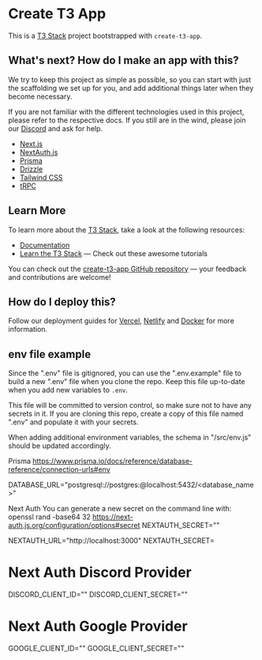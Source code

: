 # Create T3 App

This is a [T3 Stack](https://create.t3.gg/) project bootstrapped with `create-t3-app`.

## What's next? How do I make an app with this?

We try to keep this project as simple as possible, so you can start with just the scaffolding we set up for you, and add additional things later when they become necessary.

If you are not familiar with the different technologies used in this project, please refer to the respective docs. If you still are in the wind, please join our [Discord](https://t3.gg/discord) and ask for help.

- [Next.js](https://nextjs.org)
- [NextAuth.js](https://next-auth.js.org)
- [Prisma](https://prisma.io)
- [Drizzle](https://orm.drizzle.team)
- [Tailwind CSS](https://tailwindcss.com)
- [tRPC](https://trpc.io)

## Learn More

To learn more about the [T3 Stack](https://create.t3.gg/), take a look at the following resources:

- [Documentation](https://create.t3.gg/)
- [Learn the T3 Stack](https://create.t3.gg/en/faq#what-learning-resources-are-currently-available) — Check out these awesome tutorials

You can check out the [create-t3-app GitHub repository](https://github.com/t3-oss/create-t3-app) — your feedback and contributions are welcome!

## How do I deploy this?

Follow our deployment guides for [Vercel](https://create.t3.gg/en/deployment/vercel), [Netlify](https://create.t3.gg/en/deployment/netlify) and [Docker](https://create.t3.gg/en/deployment/docker) for more information.

## env file example

Since the ".env" file is gitignored, you can use the ".env.example" file to
build a new ".env" file when you clone the repo. Keep this file up-to-date
when you add new variables to `.env`.

This file will be committed to version control, so make sure not to have any
secrets in it. If you are cloning this repo, create a copy of this file named
".env" and populate it with your secrets.

When adding additional environment variables, the schema in "/src/env.js"
should be updated accordingly.

Prisma
https://www.prisma.io/docs/reference/database-reference/connection-urls#env

DATABASE_URL="postgresql://postgres:<password>@localhost:5432/<database_name>"

Next Auth
You can generate a new secret on the command line with:
openssl rand -base64 32
https://next-auth.js.org/configuration/options#secret
NEXTAUTH_SECRET=""

NEXTAUTH_URL="http://localhost:3000"
NEXTAUTH_SECRET=

# Next Auth Discord Provider

DISCORD_CLIENT_ID=""
DISCORD_CLIENT_SECRET=""

# Next Auth Google Provider

GOOGLE_CLIENT_ID=""
GOOGLE_CLIENT_SECRET=""
